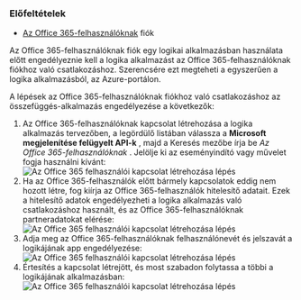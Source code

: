 ### <a name="prerequisites"></a>Előfeltételek

- [Az Office 365-felhasználóknak](https://office365.com) fiók  


Az Office 365-felhasználóknak fiók egy logikai alkalmazásban használata előtt engedélyeznie kell a logika alkalmazást az Office 365-felhasználóknak fiókhoz való csatlakozáshoz. Szerencsére ezt megteheti a egyszerűen a logika alkalmazásból, az Azure-portálon.  

A lépések az Office 365-felhasználóknak fiókhoz való csatlakozáshoz az összefüggés-alkalmazás engedélyezése a következők:  
1. Az Office 365-felhasználóknak kapcsolat létrehozása a logika alkalmazás tervezőben, a legördülő listában válassza a **Microsoft megjelenítése felügyelt API-k** , majd a Keresés mezőbe írja be *Az Office 365-felhasználóknak* . Jelölje ki az eseményindító vagy művelet fogja használni kívánt:  
![Az Office 365 felhasználói kapcsolat létrehozása lépés](./media/connectors-create-api-office365users/office365users-1.png)  
2. Ha az Office 365-felhasználók előtt bármely kapcsolatok eddig nem hozott létre, fog kiírja az Office 365-felhasználók hitelesítő adatait. Ezek a hitelesítő adatok engedélyezheti a logika alkalmazás való csatlakozáshoz használt, és az Office 365-felhasználóknak partneradatokat elérése:  
![Az Office 365 felhasználói kapcsolat létrehozása lépés](./media/connectors-create-api-office365users/office365users-2.png)  
3. Adja meg az Office 365-felhasználóknak felhasználónevét és jelszavát a logikájának app engedélyezése:  
 ![Az Office 365 felhasználói kapcsolat létrehozása lépés](./media/connectors-create-api-office365users/office365users-3.png)  
4. Értesítés a kapcsolat létrejött, és most szabadon folytassa a többi a logikájának alkalmazásban:  
![Az Office 365 felhasználói kapcsolat létrehozása lépés](./media/connectors-create-api-office365users/office365users-4.png)  
  